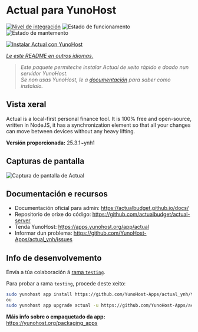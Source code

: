 <!--
NOTA: Este README foi creado automáticamente por <https://github.com/YunoHost/apps/tree/master/tools/readme_generator>
NON debe editarse manualmente.
-->

# Actual para YunoHost

[![Nivel de integración](https://apps.yunohost.org/badge/integration/actual)](https://ci-apps.yunohost.org/ci/apps/actual/)
![Estado de funcionamento](https://apps.yunohost.org/badge/state/actual)
![Estado de mantemento](https://apps.yunohost.org/badge/maintained/actual)

[![Instalar Actual con YunoHost](https://install-app.yunohost.org/install-with-yunohost.svg)](https://install-app.yunohost.org/?app=actual)

*[Le este README en outros idiomas.](./ALL_README.md)*

> *Este paquete permíteche instalar Actual de xeito rápido e doado nun servidor YunoHost.*  
> *Se non usas YunoHost, le a [documentación](https://yunohost.org/install) para saber como instalalo.*

## Vista xeral

Actual is a local-first personal finance tool. It is 100% free and open-source, written in NodeJS, it has a synchronization element so that all your changes can move between devices without any heavy lifting.

**Versión proporcionada:** 25.3.1~ynh1

## Capturas de pantalla

![Captura de pantalla de Actual](./doc/screenshots/screenshot.png)

## Documentación e recursos

- Documentación oficial para admin: <https://actualbudget.github.io/docs/>
- Repositorio de orixe do código: <https://github.com/actualbudget/actual-server>
- Tenda YunoHost: <https://apps.yunohost.org/app/actual>
- Informar dun problema: <https://github.com/YunoHost-Apps/actual_ynh/issues>

## Info de desenvolvemento

Envía a túa colaboración á [rama `testing`](https://github.com/YunoHost-Apps/actual_ynh/tree/testing).

Para probar a rama `testing`, procede deste xeito:

```bash
sudo yunohost app install https://github.com/YunoHost-Apps/actual_ynh/tree/testing --debug
ou
sudo yunohost app upgrade actual -u https://github.com/YunoHost-Apps/actual_ynh/tree/testing --debug
```

**Máis info sobre o empaquetado da app:** <https://yunohost.org/packaging_apps>
